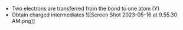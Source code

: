 - Two electrons are transferred from the bond to one atom (Y) 
- Obtain charged intermediates
![[Screen Shot 2023-05-16 at 9.55.30 AM.png]]